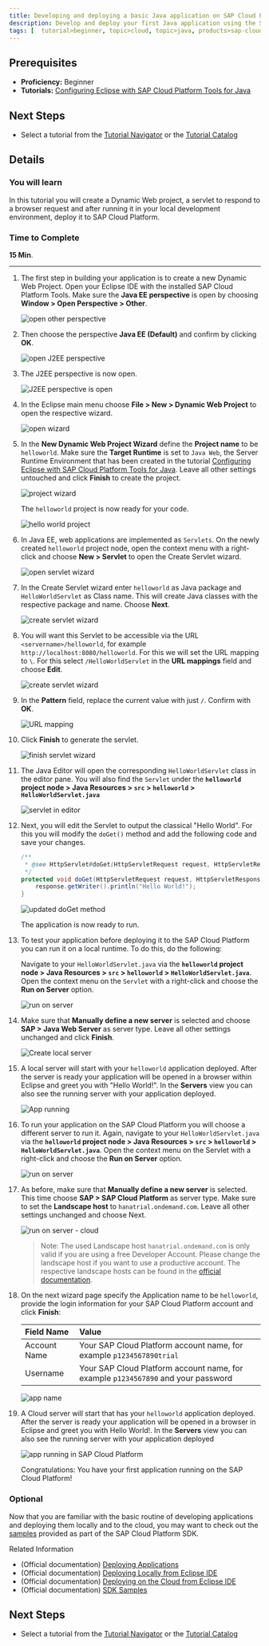 ```yaml
---
title: Developing and deploying a basic Java application on SAP Cloud Platform
description: Develop and deploy your first Java application using the SAP Cloud Platform Tools for Java
tags: [  tutorial>beginner, topic>cloud, topic>java, products>sap-cloud-platform ]
---
```

## Prerequisites  
 - **Proficiency:** Beginner
 - **Tutorials:** [Configuring Eclipse with SAP Cloud Platform Tools for Java](http://www.sap.com/developer/tutorials/hcp-java-eclipse-setup.html)

## Next Steps
 - Select a tutorial from the [Tutorial Navigator](http://www.sap.com/developer/tutorial-navigator.html) or the [Tutorial Catalog](http://www.sap.com/developer/tutorials.html)

## Details
### You will learn  
In this tutorial you will create a Dynamic Web project, a servlet to respond to a browser request and after running it in your local development environment, deploy it to SAP Cloud Platform.

### Time to Complete
**15 Min**.

---

1. The first step in building your application is to create a new Dynamic Web Project. Open your Eclipse IDE with the installed SAP Cloud Platform Tools. Make sure the **Java EE perspective** is open by choosing **Window > Open Perspective > Other**.

    ![open other perspective](jav100-2-open_other_perspective.png)

2. Then choose the perspective **Java EE (Default)** and confirm by clicking **OK**.

    ![open J2EE perspective](jav100-2-open_java_ee_perspective.png)

3. The J2EE perspective is now open.

    ![J2EE perspective is open](jav100-2-java_ee_perspective_open.png)

4. In the Eclipse main menu choose **File > New > Dynamic Web Project** to open the respective wizard.

    ![open wizard](jav100-2-new_dynamic_web_project.png)

5. In the **New Dynamic Web Project Wizard** define the **Project name** to be `helloworld`. Make sure the **Target Runtime** is set to `Java Web`, the Server Runtime Environment that has been created in the tutorial [Configuring Eclipse with SAP Cloud Platform Tools for Java](http://www.sap.com/developer/tutorials/hcp-java-eclipse-setup.html). Leave all other settings untouched and click **Finish** to create the project.

    ![project wizard](jav100-2-dynamic_web_project_wizard.png)

    The `helloworld` project is now ready for your code.

    ![hello world project](jav100-2-helloworld_project_available.png)

6. In Java EE, web applications are implemented as `Servlets`. On the newly created `helloworld` project node, open the context menu with a right-click and choose **New > Servlet** to open the Create Servlet wizard.

    ![open servlet wizard](jav100-2-new_servlet.png)


7. In the Create Servlet wizard enter `helloworld` as Java package and `HelloWorldServlet` as Class name. This will create Java classes with the respective package and name. Choose **Next**.

    ![create servlet wizard](jav100-2-create_servlet_wizard_1.png)

8. You will want this Servlet to be accessible via the URL `<servername>/helloworld`, for example `http://localhost:8080/helloworld`. For this we will set the URL mapping to `\`. For this select `/HelloWorldServlet` in the **URL mappings** field and choose **Edit**.

    ![create servlet wizard](jav100-2-create_servlet_wizard_2.png)

9. In the **Pattern** field, replace the current value with just `/`. Confirm with **OK**.

    ![URL mapping](jav100-2-url_mapping.png)

10. Click **Finish** to generate the servlet.

    ![finish servlet wizard](jav100-2-create_servlet_wizard_3.png)

11. The Java Editor will open the corresponding `HelloWorldServlet` class in the editor pane. You will also find the `Servlet` under the **`helloworld` project node > Java Resources > `src` > `helloworld` > `HelloWorldServlet.java`**

    ![servlet in editor](jav100-2-helloworld_servlet_open.png)

12. Next, you will edit the Servlet to output the classical "Hello World". For this you will modify the `doGet()` method and add the following code and save your changes.


    ```java
    /**
     * @see HttpServlet#doGet(HttpServletRequest request, HttpServletResponse response)
     */
    protected void doGet(HttpServletRequest request, HttpServletResponse response) throws ServletException, IOException {
        response.getWriter().println("Hello World!");
    }
    ```

    ![updated `doGet` method](jav100-2-change_and_save_doget.png)


    The application is now ready to run.

13. To test your application before deploying it to the SAP Cloud Platform you can run it on a local runtime. To do this, do the following:

    Navigate to your `HelloWorldServlet.java` via the **`helloworld` project node > Java Resources > `src` > `helloworld` > `HelloWorldServlet.java`**. Open the context menu on the `Servlet` with a right-click and choose the **Run on Server** option.

    ![run on server](jav100-2-run_on_server.png)


14. Make sure that **Manually define a new server** is selected and choose **SAP > Java Web Server** as server type. Leave all other settings unchanged and click **Finish**.

    ![Create local server](jav100-2-create_local_server.png)

15. A local server will start with your `helloworld` application deployed. After the server is ready your application will be opened in a browser within Eclipse and greet you with "Hello World!". In the **Servers** view you can also see the running server with your application deployed.

    ![App running](jav100-2-helloworld_local.png)

16. To run your application on the SAP Cloud Platform you will choose a different server to run it. Again, navigate to your `HelloWorldServlet.java` via the **`helloworld` project node > Java Resources > `src` > `helloworld` > `HelloWorldServlet.java`**. Open the context menu on the Servlet with a right-click and choose the **Run on Server** option.

    ![run on server](jav100-2-run_on_server.png)

17. As before, make sure that **Manually define a new server** is selected. This time choose **SAP > SAP Cloud Platform** as server type. Make sure to set the **Landscape host** to `hanatrial.ondemand.com`. Leave all other settings unchanged and choose Next.

    ![run on server - cloud](jav100-2-create_cloud_server.png)

    > Note: The used Landscape host `hanatrial.ondemand.com` is only valid if you are using a free Developer Account. Please change the landscape host if you want to use a productive account. The respective landscape hosts can be found in the [official documentation](https://help.hana.ondemand.com/help/frameset.htm?e4986153bb571014a2ddc2fdd682ee90.html).


18. On the next wizard page specify the Application name to be `helloworld`, provide the login information for your SAP Cloud Platform account and click **Finish**:

    Field Name     | Value
    :------------- | :-------------
    Account Name   | Your SAP Cloud Platform account name, for example `p1234567890trial`
    Username       | Your SAP Cloud Platform account name, for example `p1234567890` and your password

    ![app name](jav100-2-cloud_server_data.png)

19. A Cloud server will start that has your `helloworld` application deployed. After the server is ready your application will be opened in a browser in Eclipse and greet you with Hello World!. In the **Servers** view you can also see the running server with your application deployed

    ![app running in SAP Cloud Platform](jav100-2-helloworld_cloud.png)

    Congratulations: You have your first application running on the SAP Cloud Platform!


### Optional
Now that you are familiar with the basic routine of developing applications and deploying them locally and to the cloud, you may want to check out the [samples](https://help.hana.ondemand.com/help/frameset.htm?937ce0d172bb101490cf767db0e91070.html) provided as part of the SAP Cloud Platform SDK.

Related Information

 - (Official documentation) [Deploying Applications](https://help.hana.ondemand.com/help/frameset.htm?e5dfbc6cbb5710149279f67fb43d4e5d.html)
 - (Official documentation) [Deploying Locally from Eclipse IDE](https://help.hana.ondemand.com/help/frameset.htm?0f16c9db4a9c407abb1b4987c0afe714.html)
 - (Official documentation) [Deploying on the Cloud from Eclipse IDE](https://help.hana.ondemand.com/help/frameset.htm?60ab35d9edde43a1b38cf48174a3dca2.html)
 - (Official documentation) [SDK Samples](https://help.hana.ondemand.com/help/frameset.htm?937ce0d172bb101490cf767db0e91070.html)


## Next Steps
 - Select a tutorial from the [Tutorial Navigator](http://www.sap.com/developer/tutorial-navigator.html) or the [Tutorial Catalog](http://www.sap.com/developer/tutorials.html)
